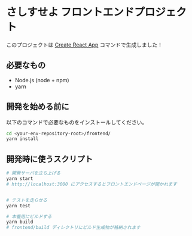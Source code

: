 # さしすせよ フロントエンドプロジェクト

このプロジェクトは [Create React App](https://github.com/facebook/create-react-app) コマンドで生成しました！

## 必要なもの

- Node.js (node + npm)
- yarn


## 開発を始める前に

以下のコマンドで必要なものをインストールしてください。

```sh
cd <your-env-repository-root>/frontend/
yarn install
```

## 開発時に使うスクリプト

```sh
# 開発サーバを立ち上げる
yarn start
# http://localhost:3000 にアクセスするとフロントエンドページが開かれます


# テストを走らせる
yarn test

# 本番用にビルドする
yarn build
# frontend/build ディレクトリにビルド生成物が格納されます
```
